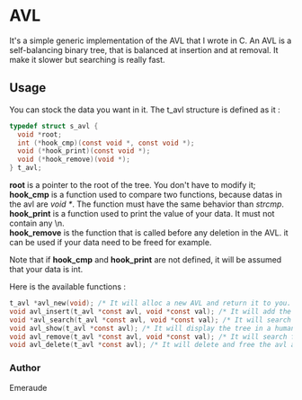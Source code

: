 # AVL

It's a simple generic implementation of the AVL that I wrote in C. An AVL is a self-balancing binary tree, that is balanced at insertion and at removal. It make it slower but searching is really fast.

## Usage

You can stock the data you want in it. The t_avl structure is defined as it :

```C
typedef struct s_avl {
  void *root;
  int (*hook_cmp)(const void *, const void *);
  void (*hook_print)(const void *);
  void (*hook_remove)(void *);
} t_avl;
```

**root** is a pointer to the root of the tree. You don't have to modify it;  
**hook_cmp** is a function used to compare two functions, because datas in the avl are *void \**. The function must have the same behavior than *strcmp*.  
**hook_print** is a function used to print the value of your data. It must not contain any \n.  
**hook_remove** is the function that is called before any deletion in the AVL. it can be used if your data need to be freed for example.

Note that if **hook_cmp** and **hook_print** are not defined, it will be assumed that your data is int.

Here is the available functions :

```C
t_avl *avl_new(void); /* It will alloc a new AVL and return it to you. The returned pointer has to be sent to avl_delete and must be verified. */
void avl_insert(t_avl *const avl, void *const val); /* It will add the data val in the avl, using the hook_cmp defined above */
void *avl_search(t_avl *const avl, void *const val); /* It will search for the data val and return the found data. It is usefull when that you search is not exactly what you store in your tree (a hash-table or a strucure for example)  */
void avl_show(t_avl *const avl); /* It will display the tree in a human readable format, using the hook_print defined above */
void avl_remove(t_avl *const avl, void *const val); /* It will search for the data val and remove it from the tree. */
void avl_delete(t_avl *const avl); /* It will delete and free the avl and all his data */
```

### Author

Emeraude
